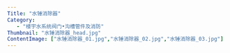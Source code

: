 ```yaml
---
Title: "水锤消除器"
Category:
   - "楼宇水系统阀门•沟槽管件及消防"
Thumbnail: "水锤消除器_head.jpg"
ContentImage: ["水锤消除器_01.jpg","水锤消除器_02.jpg","水锤消除器_03.jpg"]
---
```

